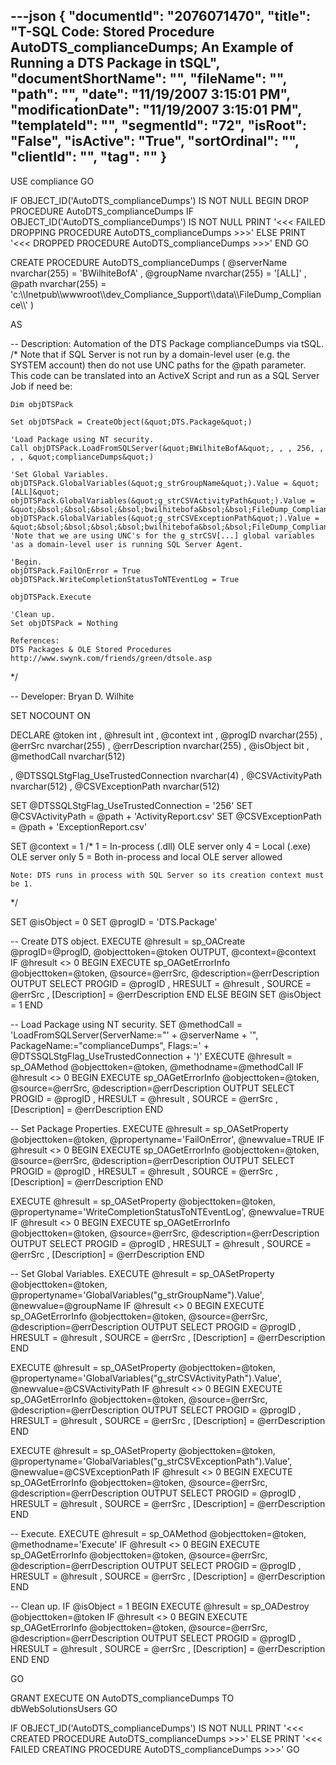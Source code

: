 ---json
{
  "documentId": "2076071470",
  "title": "T-SQL Code: Stored Procedure AutoDTS_complianceDumps; An Example of Running a DTS Package in tSQL",
  "documentShortName": "",
  "fileName": "",
  "path": "",
  "date": "11/19/2007 3:15:01 PM",
  "modificationDate": "11/19/2007 3:15:01 PM",
  "templateId": "",
  "segmentId": "72",
  "isRoot": "False",
  "isActive": "True",
  "sortOrdinal": "",
  "clientId": "",
  "tag": ""
}
---

USE compliance
GO

IF OBJECT_ID('AutoDTS_complianceDumps') IS NOT NULL
BEGIN
    DROP PROCEDURE AutoDTS_complianceDumps
    IF OBJECT_ID('AutoDTS_complianceDumps') IS NOT NULL
        PRINT '&lt;&lt;&lt; FAILED DROPPING PROCEDURE AutoDTS_complianceDumps &gt;&gt;&gt;'
    ELSE
        PRINT '&lt;&lt;&lt; DROPPED PROCEDURE AutoDTS_complianceDumps &gt;&gt;&gt;'
END
GO

CREATE PROCEDURE AutoDTS_complianceDumps
(
        @serverName nvarchar(255) = 'BWilhiteBofA'
    ,   @groupName  nvarchar(255) = '[ALL]'
    ,   @path       nvarchar(255) = 'c:&bsol;&bsol;Inetpub&bsol;&bsol;wwwroot&bsol;&bsol;dev_Compliance_Support&bsol;&bsol;data&bsol;&bsol;FileDump_Compliance&bsol;&bsol;'
)

AS

-- Description: Automation of the DTS Package complianceDumps via tSQL.
/*
    Note that if SQL Server is not run by a domain-level user (e.g. the
    SYSTEM account) then do not use UNC paths for the @path parameter. This
    code can be translated into an ActiveX Script and run as a SQL Server
    Job if need be:

    Dim objDTSPack

    Set objDTSPack = CreateObject(&quot;DTS.Package&quot;)

    'Load Package using NT security.
    Call objDTSPack.LoadFromSQLServer(&quot;BWilhiteBofA&quot;, , , 256, , , , &quot;complianceDumps&quot;)

    'Set Global Variables.
    objDTSPack.GlobalVariables(&quot;g_strGroupName&quot;).Value = &quot;[ALL]&quot;
    objDTSPack.GlobalVariables(&quot;g_strCSVActivityPath&quot;).Value = &quot;&bsol;&bsol;&bsol;&bsol;bwilhitebofa&bsol;&bsol;FileDump_Compliance&bsol;&bsol;ActivityReport.csv&quot;
    objDTSPack.GlobalVariables(&quot;g_strCSVExceptionPath&quot;).Value = &quot;&bsol;&bsol;&bsol;&bsol;bwilhitebofa&bsol;&bsol;FileDump_Compliance&bsol;&bsol;ExceptionReport.csv&quot;
    'Note that we are using UNC's for the g_strCSV[...] global variables
    'as a domain-level user is running SQL Server Agent.

    'Begin.
    objDTSPack.FailOnError = True
    objDTSPack.WriteCompletionStatusToNTEventLog = True

    objDTSPack.Execute

    'Clean up.
    Set objDTSPack = Nothing

    References:
    DTS Packages & OLE Stored Procedures
    http://www.swynk.com/friends/green/dtsole.asp
*/

-- Developer: Bryan D. Wilhite

SET NOCOUNT ON

DECLARE
    @token                              int
,   @hresult                            int
,   @context                            int
,   @progID                             nvarchar(255)
,   @errSrc                             nvarchar(255)
,   @errDescription                     nvarchar(255)
,   @isObject                           bit
,   @methodCall                         nvarchar(512)

,   @DTSSQLStgFlag_UseTrustedConnection nvarchar(4)
,   @CSVActivityPath                    nvarchar(512)
,   @CSVExceptionPath                   nvarchar(512)

SET @DTSSQLStgFlag_UseTrustedConnection = '256'
SET @CSVActivityPath = @path + 'ActivityReport.csv'
SET @CSVExceptionPath = @path + 'ExceptionReport.csv'

SET @context = 1
/*
    1 = In-process (.dll) OLE server only
    4 = Local (.exe) OLE server only
    5 = Both in-process and local OLE server allowed

    Note: DTS runs in process with SQL Server so its creation context must be 1.
*/

SET @isObject = 0
SET @progID = 'DTS.Package'

-- Create DTS object.
EXECUTE @hresult = sp_OACreate @progID=@progID, @objecttoken=@token OUTPUT, @context=@context
IF @hresult &lt;&gt; 0
BEGIN
    EXECUTE sp_OAGetErrorInfo @objecttoken=@token, @source=@errSrc, @description=@errDescription OUTPUT
    SELECT
        PROGID        = @progID
    ,   HRESULT       = @hresult
    ,   SOURCE        = @errSrc
    ,   [Description] = @errDescription
END
ELSE
BEGIN
    SET @isObject = 1
END

-- Load Package using NT security.
SET @methodCall = 'LoadFromSQLServer(ServerName:=&quot;' + @serverName + '&quot;, PackageName:=&quot;complianceDumps&quot;, Flags:=' + @DTSSQLStgFlag_UseTrustedConnection + ')'
EXECUTE @hresult = sp_OAMethod @objecttoken=@token, @methodname=@methodCall
IF @hresult &lt;&gt; 0
BEGIN
    EXECUTE sp_OAGetErrorInfo @objecttoken=@token,  @source=@errSrc, @description=@errDescription OUTPUT
    SELECT
        PROGID        = @progID
    ,   HRESULT       = @hresult
    ,   SOURCE        = @errSrc
    ,   [Description] = @errDescription
END

-- Set Package Properties.
EXECUTE @hresult = sp_OASetProperty @objecttoken=@token, @propertyname='FailOnError', @newvalue=TRUE
IF @hresult &lt;&gt; 0
BEGIN
    EXECUTE sp_OAGetErrorInfo @objecttoken=@token,  @source=@errSrc, @description=@errDescription OUTPUT
    SELECT
        PROGID        = @progID
    ,   HRESULT       = @hresult
    ,   SOURCE        = @errSrc
    ,   [Description] = @errDescription
END

EXECUTE @hresult = sp_OASetProperty @objecttoken=@token, @propertyname='WriteCompletionStatusToNTEventLog', @newvalue=TRUE
IF @hresult &lt;&gt; 0
BEGIN
    EXECUTE sp_OAGetErrorInfo @objecttoken=@token,  @source=@errSrc, @description=@errDescription OUTPUT
    SELECT
        PROGID        = @progID
    ,   HRESULT       = @hresult
    ,   SOURCE        = @errSrc
    ,   [Description] = @errDescription
END


-- Set Global Variables.
EXECUTE @hresult = sp_OASetProperty @objecttoken=@token, @propertyname='GlobalVariables(&quot;g_strGroupName&quot;).Value', @newvalue=@groupName
IF @hresult &lt;&gt; 0
BEGIN
    EXECUTE sp_OAGetErrorInfo @objecttoken=@token,  @source=@errSrc, @description=@errDescription OUTPUT
    SELECT
        PROGID        = @progID
    ,   HRESULT       = @hresult
    ,   SOURCE        = @errSrc
    ,   [Description] = @errDescription
END

EXECUTE @hresult = sp_OASetProperty @objecttoken=@token, @propertyname='GlobalVariables(&quot;g_strCSVActivityPath&quot;).Value', @newvalue=@CSVActivityPath
IF @hresult &lt;&gt; 0
BEGIN
    EXECUTE sp_OAGetErrorInfo @objecttoken=@token,  @source=@errSrc, @description=@errDescription OUTPUT
    SELECT
        PROGID        = @progID
    ,   HRESULT       = @hresult
    ,   SOURCE        = @errSrc
    ,   [Description] = @errDescription
END

EXECUTE @hresult = sp_OASetProperty @objecttoken=@token, @propertyname='GlobalVariables(&quot;g_strCSVExceptionPath&quot;).Value', @newvalue=@CSVExceptionPath
IF @hresult &lt;&gt; 0
BEGIN
    EXECUTE sp_OAGetErrorInfo @objecttoken=@token,  @source=@errSrc, @description=@errDescription OUTPUT
    SELECT
        PROGID        = @progID
    ,   HRESULT       = @hresult
    ,   SOURCE        = @errSrc
    ,   [Description] = @errDescription
END

-- Execute.
EXECUTE @hresult = sp_OAMethod @objecttoken=@token, @methodname='Execute'
IF @hresult &lt;&gt; 0
BEGIN
    EXECUTE sp_OAGetErrorInfo @objecttoken=@token,  @source=@errSrc, @description=@errDescription OUTPUT
    SELECT
        PROGID        = @progID
    ,   HRESULT       = @hresult
    ,   SOURCE        = @errSrc
    ,   [Description] = @errDescription
END

-- Clean up.
IF @isObject = 1
BEGIN
    EXECUTE @hresult = sp_OADestroy @objecttoken=@token
    IF @hresult &lt;&gt; 0
    BEGIN
        EXECUTE sp_OAGetErrorInfo @objecttoken=@token,  @source=@errSrc, @description=@errDescription OUTPUT
        SELECT
            PROGID        = @progID
        ,   HRESULT       = @hresult
        ,   SOURCE        = @errSrc
        ,   [Description] = @errDescription
    END
END

GO

GRANT EXECUTE ON AutoDTS_complianceDumps TO dbWebSolutionsUsers
GO

IF OBJECT_ID('AutoDTS_complianceDumps') IS NOT NULL
    PRINT '&lt;&lt;&lt; CREATED PROCEDURE AutoDTS_complianceDumps &gt;&gt;&gt;'
ELSE
    PRINT '&lt;&lt;&lt; FAILED CREATING PROCEDURE AutoDTS_complianceDumps &gt;&gt;&gt;'
GO
